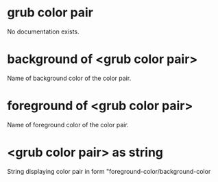 # grub color pair

No documentation exists.

# background of &lt;grub color pair&gt;

Name of background color of the color pair.

# foreground of &lt;grub color pair&gt;

Name of foreground color of the color pair.

# &lt;grub color pair&gt; as string

String displaying color pair in form &quot;foreground-color/background-color
